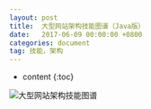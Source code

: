 ```yaml
---
layout: post
title:  大型网站架构技能图谱（Java版）
date:   2017-06-09 00:00:00 +0800
categories: document
tag: 技能，架构
---
```


* content
{:toc}

![大型网站架构技能图谱](http://or9g8eqm7.bkt.clouddn.com/17-6-9/67905195.jpg)